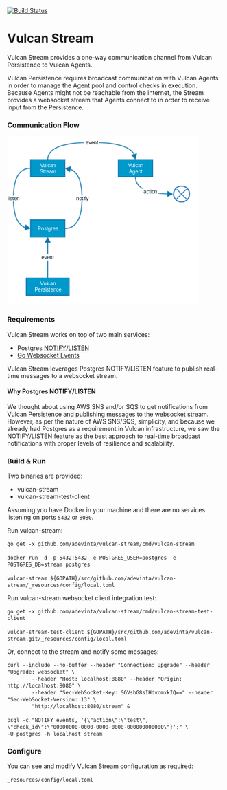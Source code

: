 [![Build Status](https://travis-ci.org/adevinta/vulcan-stream.svg?branch=master)](https://travis-ci.org/adevinta/vulcan-stream)

# Vulcan Stream

Vulcan Stream provides a one-way communication channel from Vulcan Persistence to Vulcan Agents.

Vulcan Persistence requires broadcast communication with Vulcan Agents in order to manage the Agent pool and control checks in execution. Because Agents might not be reachable from the internet, the Stream provides a websocket stream that Agents connect to in order to receive input from the Persistence.

### Communication Flow

![Alt text](/_doc/img/VulcanStreamCommunicationFlow.png)

### Requirements

Vulcan Stream works on top of two main services:
- Postgres [NOTIFY](https://www.postgresql.org/docs/9.6/static/sql-notify.html)/[LISTEN](https://www.postgresql.org/docs/9.6/static/sql-listen.html)
- [Go Websocket Events](https://github.com/danfaizer/gowse)

Vulcan Stream leverages Postgres NOTIFY/LISTEN feature to publish real-time messages to a websocket stream.

#### Why Postgres NOTIFY/LISTEN

We thought about using AWS SNS and/or SQS to get notifications from Vulcan Persistence and publishing messages to the websocket stream. However, as per the nature of AWS SNS/SQS, simplicity, and because we already had Postgres as a requirement in Vulcan infrastructure, we saw the NOTIFY/LISTEN feature as the best approach to real-time broadcast notifications with proper levels of resilience and scalability.

### Build & Run

Two binaries are provided:
- vulcan-stream
- vulcan-stream-test-client

Assuming you have Docker in your machine and there are no services listening on ports `5432` or `8080`.

Run vulcan-stream:

```
go get -x github.com/adevinta/vulcan-stream/cmd/vulcan-stream

docker run -d -p 5432:5432 -e POSTGRES_USER=postgres -e POSTGRES_DB=stream postgres

vulcan-stream ${GOPATH}/src/github.com/adevinta/vulcan-stream/_resources/config/local.toml
```

Run vulcan-stream websocket client integration test:

```
go get -x github.com/adevinta/vulcan-stream/cmd/vulcan-stream-test-client

vulcan-stream-test-client ${GOPATH}/src/github.com/adevinta/vulcan-stream.git/_resources/config/local.toml
```

Or, connect to the stream and notify some messages:

```
curl --include --no-buffer --header "Connection: Upgrade" --header "Upgrade: websocket" \
        --header "Host: localhost:8080" --header "Origin: http://localhost:8080" \
        --header "Sec-WebSocket-Key: SGVsbG8sIHdvcmxkIQ==" --header "Sec-WebSocket-Version: 13" \
        "http://localhost:8080/stream" &

psql -c "NOTIFY events, '{\"action\":\"test\", \"check_id\":\"00000000-0000-0000-0000-000000000000\"}';" \
-U postgres -h localhost stream
```

### Configure

You can see and modify Vulcan Stream configuration as required:

`_resources/config/local.toml`
